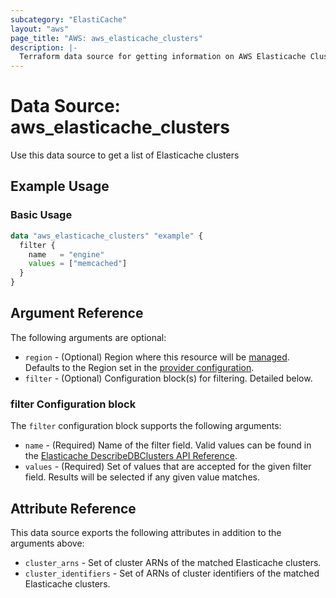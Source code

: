 ```yaml
---
subcategory: "ElastiCache"
layout: "aws"
page_title: "AWS: aws_elasticache_clusters"
description: |-
  Terraform data source for getting information on AWS Elasticache Clusters.
---
```


# Data Source: aws_elasticache_clusters

Use this data source to get a list of Elasticache clusters

## Example Usage

### Basic Usage

```terraform
data "aws_elasticache_clusters" "example" {
  filter {
    name   = "engine"
    values = ["memcached"]
  }
}
```

## Argument Reference

The following arguments are optional:

* `region` - (Optional) Region where this resource will be [managed](https://docs.aws.amazon.com/general/latest/gr/rande.html#regional-endpoints). Defaults to the Region set in the [provider configuration](https://registry.terraform.io/providers/hashicorp/aws/latest/docs#aws-configuration-reference).
* `filter` - (Optional) Configuration block(s) for filtering. Detailed below.

### filter Configuration block

The `filter` configuration block supports the following arguments:

* `name` - (Required) Name of the filter field. Valid values can be found in the [Elasticache DescribeDBClusters API Reference](https://docs.aws.amazon.com/AmazonElastiCache/latest/APIReference/API_DescribeCacheClusters.html).
* `values` - (Required) Set of values that are accepted for the given filter field. Results will be selected if any given value matches.

## Attribute Reference

This data source exports the following attributes in addition to the arguments above:

* `cluster_arns` - Set of cluster ARNs of the matched Elasticache clusters.
* `cluster_identifiers` - Set of ARNs of cluster identifiers of the matched Elasticache clusters.
